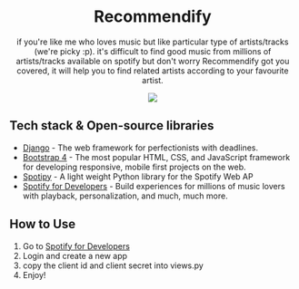 <h1 align="center">Recommendify</h1>

<p align="center">  
if you're like me who loves music but like particular type of artists/tracks (we're picky :p).
it's difficult to find good music from millions of artists/tracks available on spotify but don't worry Recommendify 
got you covered, it will help you to find related artists according to your favourite artist. <br>

<p align="center">
<img src="https://github.com/AndroShivam/Recommendify/blob/main/screenshots/recommendify.gif"/>
</p>

## Tech stack & Open-source libraries
- [Django](https://www.djangoproject.com/) - The web framework for perfectionists with deadlines.
- [Bootstrap 4](https://github.com/twbs/bootstrap) - The most popular HTML, CSS, and JavaScript framework for developing responsive, mobile first projects on the web.
- [Spotipy](https://github.com/plamere/spotipy) - A light weight Python library for the Spotify Web AP
- [Spotify for Developers](https://developer.spotify.com/) - Build experiences for millions of music lovers with playback, personalization, and much, much more.

## How to Use
1. Go to [Spotify for Developers](https://developer.spotify.com/dashboard)
2. Login and create a new app
3. copy the client id and client secret into views.py
4. Enjoy!
